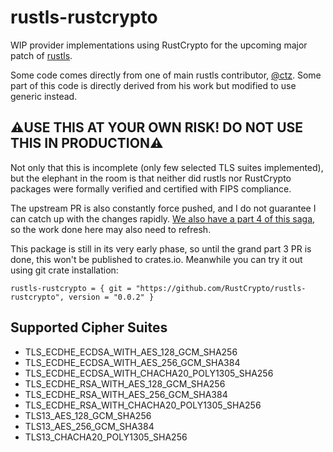 # rustls-rustcrypto

WIP provider implementations using RustCrypto for the upcoming major patch of [rustls](https://github.com/rustls/rustls/pull/1405).

Some code comes directly from one of main rustls contributor, [@ctz](https://github.com/ctz). Some part of this code is directly derived from his work but modified to use generic instead.

## ⚠️USE THIS AT YOUR OWN RISK! DO NOT USE THIS IN PRODUCTION⚠️

Not only that this is incomplete (only few selected TLS suites implemented), but the elephant in the room is that neither did rustls nor RustCrypto packages were formally verified and certified with FIPS compliance.

The upstream PR is also constantly force pushed, and I do not guarantee I can catch up with the changes rapidly. [We also have a part 4 of this saga](https://github.com/rustls/rustls/pull/1448), so the work done here may also need to refresh.

This package is still in its very early phase, so until the grand part 3 PR is done, this won't be published to crates.io. Meanwhile you can try it out using git crate installation:

```
rustls-rustcrypto = { git = "https://github.com/RustCrypto/rustls-rustcrypto", version = "0.0.2" }
```

## Supported Cipher Suites

- TLS_ECDHE_ECDSA_WITH_AES_128_GCM_SHA256
- TLS_ECDHE_ECDSA_WITH_AES_256_GCM_SHA384
- TLS_ECDHE_ECDSA_WITH_CHACHA20_POLY1305_SHA256
- TLS_ECDHE_RSA_WITH_AES_128_GCM_SHA256
- TLS_ECDHE_RSA_WITH_AES_256_GCM_SHA384
- TLS_ECDHE_RSA_WITH_CHACHA20_POLY1305_SHA256
- TLS13_AES_128_GCM_SHA256
- TLS13_AES_256_GCM_SHA384
- TLS13_CHACHA20_POLY1305_SHA256
